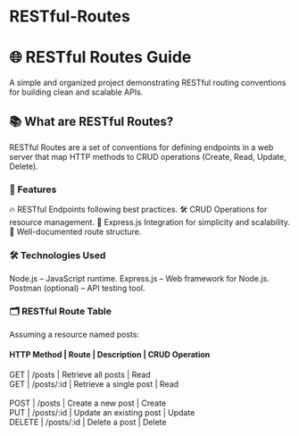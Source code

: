 # RESTful-Routes

<h1>🌐 RESTful Routes Guide</h1>
A simple and organized project demonstrating RESTful routing conventions for building clean and scalable APIs.

<h2>📚 What are RESTful Routes?</h2>
RESTful Routes are a set of conventions for defining endpoints in a web server that map HTTP methods to CRUD operations (Create, Read, Update, Delete).

<h3>🚀 Features</h3>
🔥 RESTful Endpoints following best practices.
🛠 CRUD Operations for resource management.
🧩 Express.js Integration for simplicity and scalability.
📖 Well-documented route structure.

<h3>🛠 Technologies Used</h3>
Node.js – JavaScript runtime.
Express.js – Web framework for Node.js.
Postman (optional) – API testing tool.

<h3>🗂 RESTful Route Table</h3>
Assuming a resource named posts:
<br>
    <h4>
HTTP Method  |   Route  	 |      Description	        |    CRUD Operation </h4>

GET	         |  /posts	   |   Retrieve all posts	    |      Read
<br>
GET	         | /posts/:id	 |  Retrieve a single post	|      Read  
<br>
POST	       | /posts	     |  Create a new post	      |    Create
<br>
PUT	         | /posts/:id	 |  Update an existing post |    	Update 
<br>
DELETE	     | /posts/:id	 |  Delete a post	          |    Delete
  




